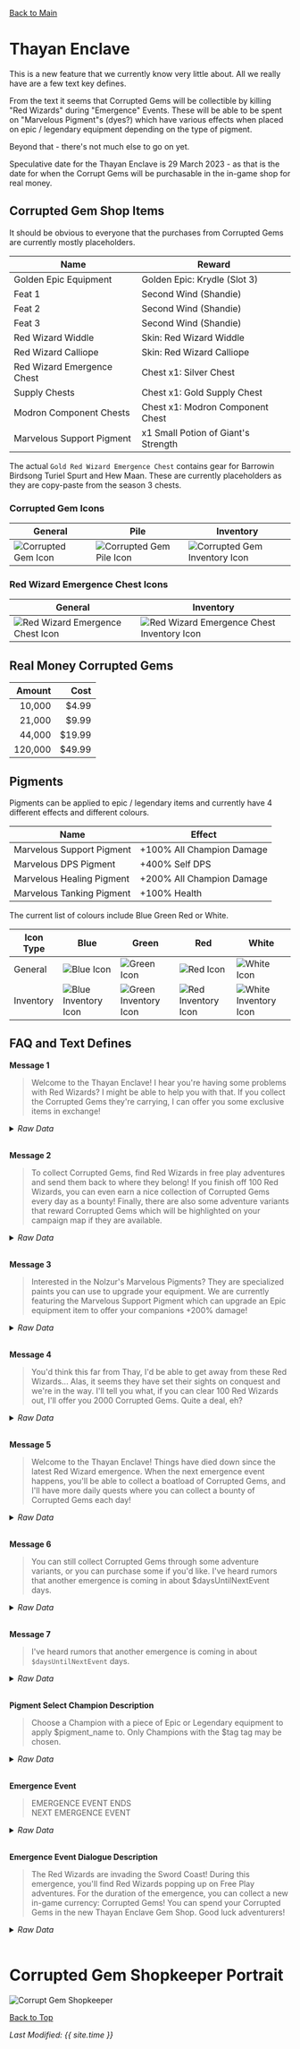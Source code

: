 [Back to Main](index.md)

# Thayan Enclave

This is a new feature that we currently know very little about. All we really have are a few text key defines.

From the text it seems that Corrupted Gems will be collectible by killing "Red Wizards" during "Emergence" Events. These will be able to be spent on "Marvelous Pigment"s (dyes?) which have various effects when placed on epic / legendary equipment depending on the type of pigment.

Beyond that - there's not much else to go on yet.

Speculative date for the Thayan Enclave is 29 March 2023 - as that is the date for when the Corrupt Gems will be purchasable in the in-game shop for real money.

## Corrupted Gem Shop Items

It should be obvious to everyone that the purchases from Corrupted Gems are currently mostly placeholders.

| Name | Reward |
|---|---|
| Golden Epic Equipment | Golden Epic: Krydle (Slot 3) |
| Feat 1 | Second Wind (Shandie) |
| Feat 2 | Second Wind (Shandie) |
| Feat 3 | Second Wind (Shandie) |
| Red Wizard Widdle | Skin: Red Wizard Widdle |
| Red Wizard Calliope | Skin: Red Wizard Calliope |
| Red Wizard Emergence Chest | Chest x1: Silver Chest |
| Supply Chests | Chest x1: Gold Supply Chest |
| Modron Component Chests | Chest x1: Modron Component Chest |
| Marvelous Support Pigment | x1 Small Potion of Giant's Strength |

The actual `Gold Red Wizard Emergence Chest` contains gear for Barrowin Birdsong Turiel Spurt and Hew Maan. These are currently placeholders as they are copy-paste from the season 3 chests.

### Corrupted Gem Icons

| General | Pile | Inventory |
|---|---|---|
| ![Corrupted Gem Icon](images/thayan_cg.png) | ![Corrupted Gem Pile Icon](images/thayan_cg_pile.png) | ![Corrupted Gem Inventory Icon](images/thayan_cg_inv.png) |

### Red Wizard Emergence Chest Icons

| General | Inventory |
|---|---|
| ![Red Wizard Emergence Chest Icon](images/thayan_chest.png) | ![Red Wizard Emergence Chest Inventory Icon](images/thayan_chest_inv.png) |

## Real Money Corrupted Gems

| Amount | Cost |
|--:|--:|
| 10,000 | $4.99 |
| 21,000 | $9.99 |
| 44,000 | $19.99 |
| 120,000 | $49.99 |

## Pigments

Pigments can be applied to epic / legendary items and currently have 4 different effects and different colours.

| Name | Effect |
|---|---|
| Marvelous Support Pigment | +100% All Champion Damage |
| Marvelous DPS Pigment | +400% Self DPS |
| Marvelous Healing Pigment | +200% All Champion Damage |
| Marvelous Tanking Pigment | +100% Health |

The current list of colours include Blue Green Red or White.

| Icon Type | Blue | Green | Red | White |
|---|---|---|---|---|
| General | ![Blue Icon](images/thayan_blue.png) | ![Green Icon](images/thayan_green.png) | ![Red Icon](images/thayan_red.png) | ![White Icon](images/thayan_white.png) |
| Inventory | ![Blue Inventory Icon](images/thayan_blue_inv.png) | ![Green Inventory Icon](images/thayan_green_inv.png) | ![Red Inventory Icon](images/thayan_red_inv.png) | ![White Inventory Icon](images/thayan_white_inv.png) |

## FAQ and Text Defines

**Message 1**
> Welcome to the Thayan Enclave! I hear you're having some problems with Red Wizards? I might be able to help you with that. If you collect the Corrupted Gems they're carrying, I can offer you some exclusive items in exchange!
<details><summary><em>Raw Data</em></summary>
<p>
<pre>
{
    "contents": "Welcome to the Thayan Enclave! I hear you're having some problems with Red Wizards? I might be able to help you with that. If you collect the Corrupted Gems they're carrying, I can offer you some exclusive items in exchange!",
    "id": 4958,
    "key": "thayan_enclave_message_1"
}
</pre>
</p>
</details>
<br />

**Message 2**
> To collect Corrupted Gems, find Red Wizards in free play adventures and send them back to where they belong! If you finish off 100 Red Wizards, you can even earn a nice collection of Corrupted Gems every day as a bounty! Finally, there are also some adventure variants that reward Corrupted Gems which will be highlighted on your campaign map if they are available.
<details><summary><em>Raw Data</em></summary>
<p>
<pre>
{
    "contents": "To collect Corrupted Gems, find Red Wizards in free play adventures and send them back to where they belong! If you finish off 100 Red Wizards, you can even earn a nice collection of Corrupted Gems every day as a bounty! Finally, there are also some adventure variants that reward Corrupted Gems which will be highlighted on your campaign map if they are available.",
    "id": 4959,
    "key": "thayan_enclave_message_2"
}
</pre>
</p>
</details>
<br />

**Message 3**
> Interested in the Nolzur's Marvelous Pigments? They are specialized paints you can use to upgrade your equipment. We are currently featuring the Marvelous Support Pigment which can upgrade an Epic equipment item to offer your companions +200% damage!
<details><summary><em>Raw Data</em></summary>
<p>
<pre>
{
    "contents": "Interested in the Nolzur's Marvelous Pigments? They are specialized paints you can use to upgrade your equipment. We are currently featuring the Marvelous Support Pigment which can upgrade an Epic equipment item to offer your companions +200% damage!",
    "id": 4960,
    "key": "thayan_enclave_message_3"
}
</pre>
</p>
</details>
<br />

**Message 4**
> You'd think this far from Thay, I'd be able to get away from these Red Wizards... Alas, it seems they have set their sights on conquest and we're in the way. I'll tell you what, if you can clear 100 Red Wizards out, I'll offer you 2000 Corrupted Gems. Quite a deal, eh?
<details><summary><em>Raw Data</em></summary>
<p>
<pre>
{
    "contents": "You'd think this far from Thay, I'd be able to get away from these Red Wizards\u2026 Alas, it seems they have set their sights on conquest and we're in the way. I'll tell you what, if you can clear 100 Red Wizards out, I'll offer you 2000 Corrupted Gems. Quite a deal, eh?",
    "id": 4961,
    "key": "thayan_enclave_message_4"
}
</pre>
</p>
</details>
<br />

**Message 5**
> Welcome to the Thayan Enclave! Things have died down since the latest Red Wizard emergence. When the next emergence event happens, you'll be able to collect a boatload of Corrupted Gems, and I'll have more daily quests where you can collect a bounty of Corrupted Gems each day!
<details><summary><em>Raw Data</em></summary>
<p>
<pre>
{
    "contents": "Welcome to the Thayan Enclave! Things have died down since the latest Red Wizard emergence. When the next emergence event happens, you'll be able to collect a boatload of Corrupted Gems, and I'll have more daily quests where you can collect a bounty of Corrupted Gems each day!",
    "id": 4962,
    "key": "thayan_enclave_message_5"
}
</pre>
</p>
</details>
<br />

**Message 6**
> You can still collect Corrupted Gems through some adventure variants, or you can purchase some if you'd like. I've heard rumors that another emergence is coming in about $daysUntilNextEvent days.
<details><summary><em>Raw Data</em></summary>
<p>
<pre>
{
    "contents": "You can still collect Corrupted Gems through some adventure variants, or you can purchase some if you'd like. I've heard rumors that another emergence is coming in about $daysUntilNextEvent days.",
    "id": 4963,
    "key": "thayan_enclave_message_6"
}
</pre>
</p>
</details>
<br />

**Message 7**
> I've heard rumors that another emergence is coming in about `$daysUntilNextEvent` days.
<details><summary><em>Raw Data</em></summary>
<p>
<pre>
{
    "contents": "I've heard rumors that another emergence is coming in about $daysUntilNextEvent days.",
    "id": 4964,
    "key": "thayan_enclave_message_7"
}
</pre>
</p>
</details>
<br />

**Pigment Select Champion Description**
> Choose a Champion with a piece of Epic or Legendary equipment to apply $pigment_name to. Only Champions with the $tag tag may be chosen.
<details><summary><em>Raw Data</em></summary>
<p>
<pre>
{
    "contents": "Choose a Champion with a piece of Epic or Legendary equipment to apply $pigment_name to. Only Champions with the $tag tag may be chosen.",
    "id": 4981,
    "key": "pigment_select_champion_description"
}
{
    "contents": "DPS",
    "id": 4982,
    "key": "tag_dps"
}
{
    "contents": "Tanking",
    "id": 4983,
    "key": "tag_tanking"
}
{
    "contents": "You have no eligible equipment to apply this Marvelous Pigment to!",
    "id": 4985,
    "key": "no_legendary_for_pigment"
}
</pre>
</p>
</details>
<br />

**Emergence Event**
> EMERGENCE EVENT ENDS  
> NEXT EMERGENCE EVENT
<details><summary><em>Raw Data</em></summary>
<p>
<pre>
{
    "contents": "EMERGENCE EVENT ENDS",
    "id": 4965,
    "key": "emergence_event_ends"
},
{
    "contents": "NEXT EMERGENCE EVENT",
    "id": 4966,
    "key": "next_emergence_event"
}
</pre>
</p>
</details>
<br />

**Emergence Event Dialogue Description**
> The Red Wizards are invading the Sword Coast! During this emergence, you'll find Red Wizards popping up on Free Play adventures. For the duration of the emergence, you can collect a new in-game currency: Corrupted Gems! You can spend your Corrupted Gems in the new Thayan Enclave Gem Shop. Good luck adventurers!
<details><summary><em>Raw Data</em></summary>
<p>
<pre>
{
    "contents": "The Red Wizards are invading the Sword Coast! During this emergence, you'll find Red Wizards popping up on Free Play adventures. For the duration of the emergence, you can collect a new in-game currency: Corrupted Gems! You can spend your Corrupted Gems in the new Thayan Enclave Gem Shop. Good luck adventurers!",
    "id": 4979,
    "key": "emergence_event_dialog_description"
}
</pre>
</p>
</details>
<br />

# Corrupted Gem Shopkeeper Portrait

![Corrupt Gem Shopkeeper](images/thayan_shopkeeper.png)

[Back to Top](#top)

*Last Modified: {{ site.time }}*